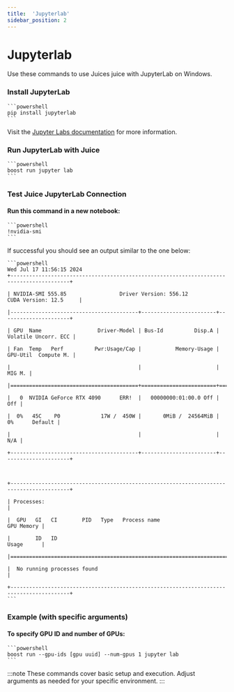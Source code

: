 ```yaml
---
title:  'Jupyterlab'
sidebar_position: 2
---
```

# Jupyterlab

Use these commands to use Juices juice with JupyterLab on Windows. 

### Install JupyterLab 
    ```powershell
    pip install jupyterlab 
    ```

Visit the [Jupyter Labs documentation](https://docs.jupyter.org/en/latest/) for more information.

 

### Run JupyterLab with Juice 
    ```powershell
    boost run jupyter lab 
    ```


### Test Juice JupyterLab Connection 
#### Run this command in a new notebook:
    ```powershell
    !nvidia-smi 
    ```

If successful you should see an output similar to the one below:


    ```powershell
    Wed Jul 17 11:56:15 2024      
    +-----------------------------------------------------------------------------------------+ 

    | NVIDIA-SMI 555.85                 Driver Version: 556.12         CUDA Version: 12.5     | 

    |-----------------------------------------+------------------------+----------------------+ 

    | GPU  Name                  Driver-Model | Bus-Id          Disp.A | Volatile Uncorr. ECC | 

    | Fan  Temp   Perf          Pwr:Usage/Cap |           Memory-Usage | GPU-Util  Compute M. | 

    |                                         |                        |               MIG M. | 

    |=========================================+========================+======================| 

    |   0  NVIDIA GeForce RTX 4090      ERR!  |   00000000:01:00.0 Off |                  Off | 

    |  0%   45C    P0             17W /  450W |       0MiB /  24564MiB |      0%      Default | 

    |                                         |                        |                  N/A | 

    +-----------------------------------------+------------------------+----------------------+ 

                                                                                            

    +-----------------------------------------------------------------------------------------+ 

    | Processes:                                                                              | 

    |  GPU   GI   CI        PID   Type   Process name                              GPU Memory | 

    |        ID   ID                                                               Usage      | 

    |=========================================================================================| 

    |  No running processes found                                                             | 

    +-----------------------------------------------------------------------------------------+ 
    ```

### Example (with specific arguments)
#### To specify GPU ID and number of GPUs: 
    ```powershell
    boost run --gpu-ids [gpu uuid] --num-gpus 1 jupyter lab 
    ```
:::note
These commands cover basic setup and execution. Adjust arguments as needed for your specific environment. 
:::
